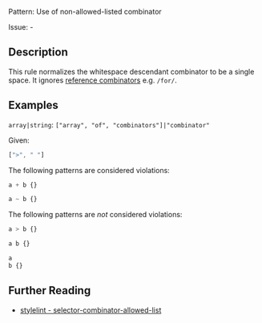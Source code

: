 Pattern: Use of non-allowed-listed combinator

Issue: -

## Description

This rule normalizes the whitespace descendant combinator to be a single space. It ignores [reference combinators](https://www.w3.org/TR/selectors4/#idref-combinators) e.g. `/for/`.

## Examples

`array|string`: `["array", "of", "combinators"]|"combinator"`

Given:

```js
[">", " "]
```

The following patterns are considered violations:

```css
a + b {}
```

```css
a ~ b {}
```

The following patterns are *not* considered violations:

```css
a > b {}
```

```css
a b {}
```

```css
a
b {}
```

## Further Reading

* [stylelint - selector-combinator-allowed-list](https://stylelint.io/user-guide/rules/selector-combinator-allowed-list)
